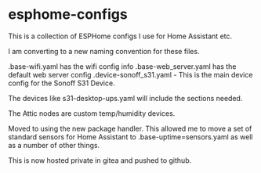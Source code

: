 # esphome-configs
This is a collection of ESPHome configs I use for Home Assistant etc.   

I am converting to a new naming convention for these files.   

.base-wifi.yaml has the wifi config info
.base-web_server.yaml has the default web server config 
.device-sonoff_s31.yaml - This is the main device config for the Sonoff S31 Device.

The devices like s31-desktop-ups.yaml will include the sections needed.  

The Attic nodes are custom temp/humidity devices.


Moved to using the new package handler.   This allowed me to move a set of standard sensors for Home Assistant to .base-uptime=sensors.yaml as well as a number of other things.

This is now hosted private in gitea and pushed to github.

